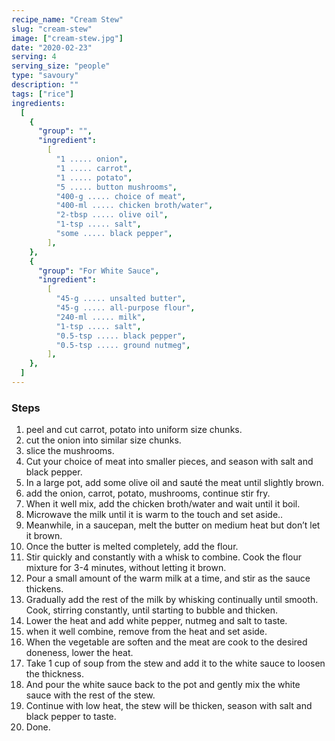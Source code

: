 ```yaml
---
recipe_name: "Cream Stew"
slug: "cream-stew"
image: ["cream-stew.jpg"]
date: "2020-02-23"
serving: 4
serving_size: "people"
type: "savoury"
description: ""
tags: ["rice"]
ingredients:
  [
    {
      "group": "",
      "ingredient":
        [
          "1 ..... onion",
          "1 ..... carrot",
          "1 ..... potato",
          "5 ..... button mushrooms",
          "400-g ..... choice of meat",
          "400-ml ..... chicken broth/water",
          "2-tbsp ..... olive oil",
          "1-tsp ..... salt",
          "some ..... black pepper",
        ],
    },
    {
      "group": "For White Sauce",
      "ingredient":
        [
          "45-g ..... unsalted butter",
          "45-g ..... all-purpose flour",
          "240-ml ..... milk",
          "1-tsp ..... salt",
          "0.5-tsp ..... black pepper",
          "0.5-tsp ..... ground nutmeg",
        ],
    },
  ]
---
```


### Steps

1. peel and cut carrot, potato into uniform size chunks.
2. cut the onion into similar size chunks.
3. slice the mushrooms.
4. Cut your choice of meat into smaller pieces, and season with salt and black pepper.
5. In a large pot, add some olive oil and sauté the meat until slightly brown.
6. add the onion, carrot, potato, mushrooms, continue stir fry.
7. When it well mix, add the chicken broth/water and wait until it boil.
8. Microwave the milk until it is warm to the touch and set aside..
9. Meanwhile, in a saucepan, melt the butter on medium heat but don’t let it brown.
10. Once the butter is melted completely, add the flour.
11. Stir quickly and constantly with a whisk to combine. Cook the flour mixture for 3-4 minutes, without letting it brown.
12. Pour a small amount of the warm milk at a time, and stir as the sauce thickens.
13. Gradually add the rest of the milk by whisking continually until smooth. Cook, stirring constantly, until starting to bubble and thicken.
14. Lower the heat and add white pepper, nutmeg and salt to taste.
15. when it well combine, remove from the heat and set aside.
16. When the vegetable are soften and the meat are cook to the desired doneness, lower the heat.
17. Take 1 cup of soup from the stew and add it to the white sauce to loosen the thickness.
18. And pour the white sauce back to the pot and gently mix the white sauce with the rest of the stew.
19. Continue with low heat, the stew will be thicken, season with salt and black pepper to taste.
20. Done.
